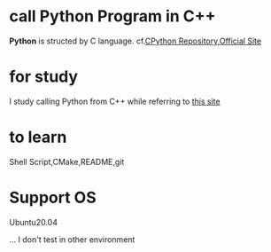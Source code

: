 # call Python Program in C++

**Python** is structed by C language. cf.[CPython Repository](https://github.com/python/cpython),[Official Site](https://docs.python.org/ja/3/extending/extending.htm)

# for study

I study calling Python from C++ while referring to [this site](https://gist.github.com/KobayashiRui/e2598d6cbee95897561f9a4df41d8033)

# to learn

Shell Script,CMake,README,git

# Support OS

Ubuntu20.04

... I don't test in other environment


